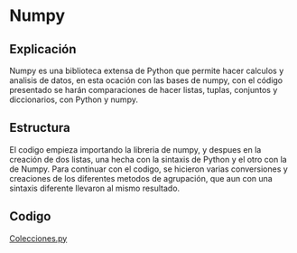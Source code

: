 # Numpy

## Explicación
Numpy es una biblioteca extensa de Python que permite hacer calculos y analisis de datos, en esta ocación con las bases de numpy, con el código presentado se harán comparaciones de hacer listas, tuplas, conjuntos y diccionarios, con Python y numpy.

## Estructura
El codigo empieza importando la libreria de numpy, y despues en la creación de dos listas, una hecha con la sintaxis de Python y el otro con la de Numpy.
Para continuar con el codigo, se hicieron varias conversiones y creaciones de los diferentes metodos de agrupación, que aun con una sintaxis diferente llevaron al mismo resultado.

## Codigo
[Colecciones.py](https://github.com/Devcrow24/POO1/blob/main/Actividad%2005%20-%20Numpy/colecciones.py)